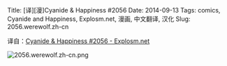 Title: [译][漫]Cyanide & Happiness #2056
Date: 2014-09-13
Tags: comics, Cyanide and Happiness, Explosm.net, 漫画, 中文翻译, 汉化
Slug: 2056.werewolf.zh-cn

译自：[Cyanide & Happiness #2056 - Explosm.net](http://explosm.net/comics/2056/)


![2056.werewolf.zh-cn.png](/static/images/comics/2056.werewolf.zh-cn.png)
